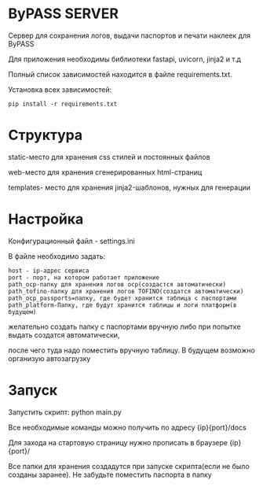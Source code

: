 # ByPASS SERVER

Сервер для сохранения логов, выдачи паспортов и печати наклеек для ByPASS

Для приложения необходимы библиотеки fastapi, uvicorn, jinja2 и т.д

Полный список зависимостей находится в файле requirements.txt.

Установка всех зависимостей:
```
pip install -r requirements.txt
```
# Структура

static-место для хранения css стилей и постоянных файлов

web-место для хранения сгенерированных html-страниц

templates- место для хранения jinja2-шаблонов, нужных для генерации


# Настройка

Конфигурационный файл - settings.ini

В файле необходимо задать:

    host - ip-адрес сервиса
    port - порт, на котором работает приложение
    path_ocp-папку для хранения логов ocp(создастся автоматически)
    path_tofino-папку для хранения логов TOFINO(создатся автоматически)
    path_ocp_passports=папку, где будет хранится таблица с паспортами
    path_platform-Папку, где будут хранится таблицы и логи платформ(в будущем)

желательно создать папку с паспортами вручную либо при попытке выдать создатся автоматически,

после чего туда надо поместить вручную таблицу. В будущем возможно организую автозагрузку
# Запуск

Запустить скрипт:
    python main.py

Все необходимые команды можно получить по адресу {ip}{port}/docs

Для захода на стартовую страницу нужно прописать в браузере {ip}{port}/

Все папки для хранения создадутся при запуске скрипта(если не было созданы заранее). Не забудьте поместить паспорта в папку

